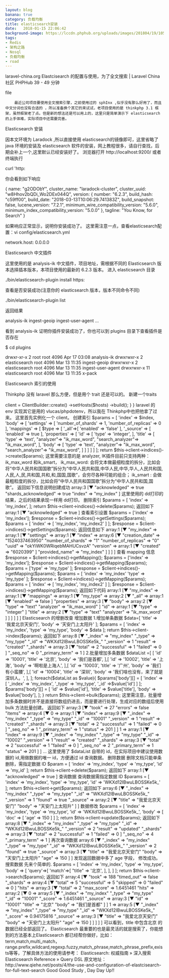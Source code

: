 ```yaml
---
layout: blog
banana: true
category: 负载均衡
title: elasticsearch安装 
date:   2018-01-15 22:06:42
background-image: https://lccdn.phphub.org/uploads/images/201804/19/10512/Ncx25uq2lR.png?imageView2/2/w/1240/h/0
tags:
- Redis
- 架构之路
- Nosql
- 负载均衡
- road	
---
```

laravel-china.org
Elastcisearch 的配置与使用，为了全文搜索 | Laravel China 社区
PHPHub
39 - 49 分钟

file

        最近公司项目要使用全文搜索引擎，之前使用过的 sphInx ,似乎没有那么好用了，而且中文分词也没有合适的 ，所以准备换个其它的来试试，老项目使用的是 thinkphp 3.1 框架，虽然框架老了点。但是新的想法还是可以用上的，这里只是简单演示下 elasticsearch 的上手体难，实际项目中还需要完善。

Elasticsearch 安装

因本文环境为 Laradock ,所以直接使用 elasticsearch的镜像即可，这里省略了 java 环境的安装及 elasticsearch 软件的安装，网上教程很多，请自行查找，后期会补上一个,这里默认已经安装好了。
浏览器打开 http://localhost:9200/ 或者终端执行

curl 'http:

你会看到如下响应

{
        name: "g2ODObY",
        cluster_name: "laradock-cluster",
        cluster_uuid: "w8Hhov2bQDi_Wo2DEx044Q",
        version: {
        number: "6.2.3",
        build_hash: "c59ff00",
        build_date: "2018-03-13T10:06:29.741383Z",
        build_snapshot: false,
        lucene_version: "7.2.1",
        minimum_wire_compatibility_version: "5.6.0",
        minimum_index_compatibility_version: "5.0.0"
        },
        tagline: "You Know, for Search"
}

如果响应正常显示，说明你安装成功了。
这里需注意一点，查看elasticsearch配置：vi config/elasticsearch.yml

network.host: 0.0.0.0  

Elasticsearch 中文插件

这里使用的是 analysis-ik 中文插件，项目地址，需根据不同的 Elasticsearch 版本选择插本版本，本项目使用的最新的 6.2.3 版本。
进入 elasticsearch 目录

./bin/elasticsearch-plugin install https:

查看是否安装成功(注意你的 elasticsearch 版本，版本不同命令不同)

./bin/elasticsearch-plugin list

返回结果

analysis-ik
ingest-geoip
ingest-user-agent
...

看到 analysis-ik 证明你插件安装成功了，你也可以到 plugins 目录下查看插件是否存在

$ cd plugins 

drwxr-xr-x  2 root          root 4096 Apr 17 03:08 analysis-ik
drwxrwxr-x  2 elasticsearch root 4096 Mar 13 11:35 ingest-geoip
drwxrwxr-x  2 elasticsearch root 4096 Mar 13 11:35 ingest-user-agent
drwxrwxr-x 11 elasticsearch root 4096 Mar 13 11:35 x-pack

Elasticsearch 索引的使用

Thinkphp 没有 laravel 那么方便，但是用个 trait 还是可以的。
新建一个traits

<?php
use Elasticsearch\ClientBuilder;
trait Elastic
{
    private $client;
    public function __construct()
    {
        $hosts=[
            env('ELASTICSEARCH_URL','localhost:9200')
        ];
        $this->client = ClientBuilder::create()
            ->setHosts($hosts)  
            ->build();
    }
}       

laravel 的 env 实现其它是用的 vlucas/phpdotenv，所以我在 Thinkphp中也把他拿了过来。
这里首先实例化一个 client。
创建索引

        $params = [
            'index' => $index,
            'body' => [
                'settings' => [
                    'number_of_shards' => 1, 
                    'number_of_replicas' => 0 
                ],
                'mappings' => [
                    $type => [  
                        '_all'=>[   
                            'enabled' => 'false'
                        ],
                        '_source' => [ 
                            'enabled' => true
                        ],
                        'properties' => [   
                            'id' => [
                                'type' => 'integer', 
                                

                            ],
                            'title' => [
                                'type' => 'text', 
                                "analyzer"=> "ik_max_word",
                                "search_analyzer"=> "ik_max_word",
                            ],
                            'body'  =>  [
                                'type'  => 'text',
                                "analyzer"=> "ik_max_word",
                                "search_analyzer"=> "ik_max_word",
                            ]
                        ]
                    ]
                ]
            ]
        ];
        return $this->client->indices()->create($params);

这里需要注意的是 analyzer, IK插件目前只支持两种： ik_max_word 和ik_smart，

    ik_max_word: 会将文本做最细粒度的拆分，比如会将“中华人民共和国国歌”拆分为“中华人民共和国,中华人民,中华,华人,人民共和国,人民,人,民,共和国,共和,和,国国,国歌”，会穷尽各种可能的组合；
    ik_smart : 会做最粗粒度的拆分，比如会将“中华人民共和国国歌”拆分为“中华人民共和国,国歌”。

返回如下信息说明创建成功

array:3 [▼
  "acknowledged" => true
  "shards_acknowledged" => true
  "index" => "my_index"
]

这里使用的 dd打印的结果，之后的结果承现一样用 dd打印。
删除索引

$params = [
            'index' => 'my_index',
        ];
 return $this->client->indices()->delete($params);

返回如下

array:1 [▼
  "acknowledged" => true
]

查看索引设置


$params = ['index' => 'my_index'];
$response = $client->indices()->getSettings($params);


$params = [
    'index' => [ 'my_index', 'my_index2' ]
];
$response = $client->indices()->getSettings($params);

返回信息如下

array:1 [▼
  "my_index" => array:1 [▼
    "settings" => array:1 [▼
      "index" => array:6 [▼
        "creation_date" => "1524037463950"
        "number_of_shards" => "1"
        "number_of_replicas" => "0"
        "uuid" => "okYiWK0WRiqebMAHUCsvzA"
        "version" => array:1 [▼
          "created" => "6020399"
        ]
        "provided_name" => "my_index"
      ]
    ]
  ]
]

查看 mapping 信息


$response = $client->indices()->getMapping();


$params = ['index' => 'my_index'];
$response = $client->indices()->getMapping($params);


$params = ['type' => 'my_type' ];
$response = $client->indices()->getMapping($params);


$params = [
    'index' => 'my_index'
    'type' => 'my_type'
];
$response = $client->indices()->getMapping($params);


$params = [
    'index' => [ 'my_index', 'my_index2' ]
];
$response = $client->indices()->getMapping($params);

返回如下代码

array:1 [▼
  "my_index" => array:1 [▼
    "mappings" => array:1 [▼
      "my_type" => array:2 [▼
        "_all" => array:1 [▼
          "enabled" => false
        ]
        "properties" => array:3 [▼
          "body" => array:2 [▼
            "type" => "text"
            "analyzer" => "ik_max_word"
          ]
          "id" => array:1 [▼
            "type" => "integer"
          ]
          "title" => array:2 [▼
            "type" => "text"
            "analyzer" => "ik_max_word"
          ]
        ]
      ]
    ]
  ]
]

Elasticsearch 的增删改查
增加数据

1.增加单条数据

$data=[
            'title' => '我爱北京天安门',
            'body'  =>  '天安门上太阳升'
        ];
$params = [
            'index' => 'my_index',
            'type' => 'my_type',
           
            'body' => $data
        ];
        return $this->client->index($params);

返回如下

array:8 [▼
  "_index" => "my_index"
  "_type" => "my_type"
  "_id" => "WKXd12IBwuLBOSSKe5k_" 
  "_version" => 1
  "result" => "created"
  "_shards" => array:3 [▼
    "total" => 2
    "successful" => 1
    "failed" => 0
  ]
  "_seq_no" => 0
  "_primary_term" => 1
]

2.批量增加多条数据

$dataList =[
            [
                'id'    =>  '10001',
                'title' => '北京',
                'body' => '我们是首都',

            ],[
                'id'    =>  '10002',
                'title' => '上海',
                'body' => '啊啦是上海人',
            ],[
                'id'    =>  '10003',
                'title' => '广州',
                'body' => '我们有小蛮腰',

            ],[
                'id'    =>  '10004',
                'title' => '深圳',
                'body' => '我们啥也没有，来了就是深圳人。',
            ],
        ];

foreach($dataList as $value){
    $params['body'][] = [
        'index' => [
            '_index' => 'my_index',
            '_type' => 'my_type',
            '_id'  =>$value['id']
        ]
    ];
    $params['body'][] = [
        'id' => $value['id'],
        'title' => $value['title'],
        'body' => $value['body'],
    ];
}
return $this->client->bulk($params);

这里需注意，批量增加多条数据时并不是直接将数组扔进去，而是要进行处理，生成对应的数组后使用 bulk 方法批量创建。
返回如下

array:3 [▼
  "took" => 27
  "errors" => false
  "items" => array:4 [▼
    0 => array:1 [▼
      "index" => array:9 [▼
        "_index" => "my_index"
        "_type" => "my_type"
        "_id" => "10001"
        "_version" => 1
        "result" => "created"
        "_shards" => array:3 [▼
          "total" => 2
          "successful" => 1
          "failed" => 0
        ]
        "_seq_no" => 1
        "_primary_term" => 1
        "status" => 201
      ]
    ]
    1 => array:1 [▼
      "index" => array:9 [▼
        "_index" => "my_index"
        "_type" => "my_type"
        "_id" => "10002"
        "_version" => 1
        "result" => "created"
        "_shards" => array:3 [▼
          "total" => 2
          "successful" => 1
          "failed" => 0
        ]
        "_seq_no" => 2
        "_primary_term" => 1
        "status" => 201
      ]
    ]
        ...

这里使用了 $dataList 自带的 id，在实际项目中建议使用数据的 id,用做数据的唯一 id，方便通过 id 查询数据。
删除数据

删除文档只能单条删除，需指定数据 ID

$param = [
            'index' => 'my_index',
            'type' => 'my_type',
            'id'    => 'my_id' 
        ];
        return  $this->client->delete($param);

返回如下

array:1 [▼
  "acknowledged" => true
]

查询数据

查询数据需指定数据 ID

$params = [
            'index' => 'my_index',
            'type' => 'my_type',
                            'id' => 'WKXd12IBwuLBOSSKe5k_' 
        ];
        return $this->client->get($params);

返回如下

array:6 [▼
  "_index" => "my_index"
  "_type" => "my_type"
  "_id" => "WKXd12IBwuLBOSSKe5k_"
  "_version" => 1
  "found" => true
  "_source" => array:2 [▼
    "title" => "我爱北京天安门"
    "body" => "天安门上太阳升"
  ]
]

数据修改

$params = [
            'index' => 'my_index',
            'type' => 'my_type',
            'id' => 'WKXd12IBwuLBOSSKe5k_',
            'body' => [
                'doc' => [  
                    'age' => 150
                ]
            ]
        ];
return  $this->client->update($params);

返回如下

array:8 [▼
  "_index" => "my_index"
  "_type" => "my_type"
  "_id" => "WKXd12IBwuLBOSSKe5k_"
  "_version" => 2
  "result" => "updated"
  "_shards" => array:3 [▼
    "total" => 2
    "successful" => 1
    "failed" => 0
  ]
  "_seq_no" => 4
  "_primary_term" => 1
]

再次查询数据

array:6 [▼
  "_index" => "my_index"
  "_type" => "my_type"
  "_id" => "WKXd12IBwuLBOSSKe5k_"
  "_version" => 2
  "found" => true
  "_source" => array:3 [▼
    "title" => "我爱北京天安门"
    "body" => "天安门上太阳升"
    "age" => 150
  ]
]

发现返回数据中多了 age 字段， 修改成功。
搜索数据

先来个简单的.

$params = [
    'index' => 'my_index', 
    'type' => 'my_type',    
    'body' => [
        'query'=>[
            'match'=>[
                "title"    =>  '北京',
            ],
        ],
    ]
];
return  $this->client->search($params);

返回如下

array:4 [▼
  "took" => 188
  "timed_out" => false
  "_shards" => array:4 [▼
    "total" => 5
    "successful" => 5
    "skipped" => 0
    "failed" => 0
  ]
  "hits" => array:3 [▼
    "total" => 2
    "max_score" => 1.6451461
    "hits" => array:2 [▼
      0 => array:5 [▼
        "_index" => "my_index"
        "_type" => "my_type"
        "_id" => "10001"
        "_score" => 1.6451461
        "_source" => array:3 [▼
          "id" => "10001"
          "title" => "北京"
          "body" => "我们是首都"
        ]
      ]
      1 => array:5 [▼
        "_index" => "my_index"
        "_type" => "my_type"
        "_id" => "WKXd12IBwuLBOSSKe5k_"
        "_score" => 0.94175816
        "_source" => array:3 [▼
          "title" => "我爱北京天安门"
          "body" => "天安门上太阳升"
          "age" => 150
        ]
      ]
    ]
  ]
]

可以看到，title 中包含北京 的数据已经全部返回了。

Elasticsearch 最重要的也是最灵活的就是搜索了，你能想到的方法基本上Elasticsearch 都已经帮你做好，比如：
term,match,multi_match，range.prefix,wildcard,regexp.fuzzy,match_phrase,match_phrase_prefix,exists等等，了解具体方法的使用请参考：

    Elasticsearch: 权威指南 » 深入搜索
    Elasticsearch Reference » Query DSL

原文地址：http://www.qiehe.net/posts/4/the-use-and-configuration-of-elastcisearch-for-full-text-search

Good Good Study , Day Day Up!!


